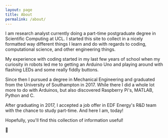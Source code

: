 ```yaml
---
layout: page
title: About
permalink: /about/
---
```


I am research analyst currently doing a part-time postgraduate degree in Scientific Computing at UCL. I started this site to collect in a nicely formatted way different things I learn and do with regards to coding, computational science, and other engineering things.

My experience with coding started in my last few years of school when my curiosity in robots led me to getting an Arduino Uno and playing around with flashing LEDs and some really fiddly buttons.

Since then I pursued a degree in Mechanical Engineering and graduated from the University of Southampton in 2017. While there I did a whole lot more to do with Arduinos, but also discovered Raspberry Pi's, MATLAB, Python and C.

After graduating in 2017, I accepted a job offer in EDF Energy's R&D team with the chance to study part-time. And here I am, today!

Hopefully, you'll find this collection of information useful!

:cookie:
